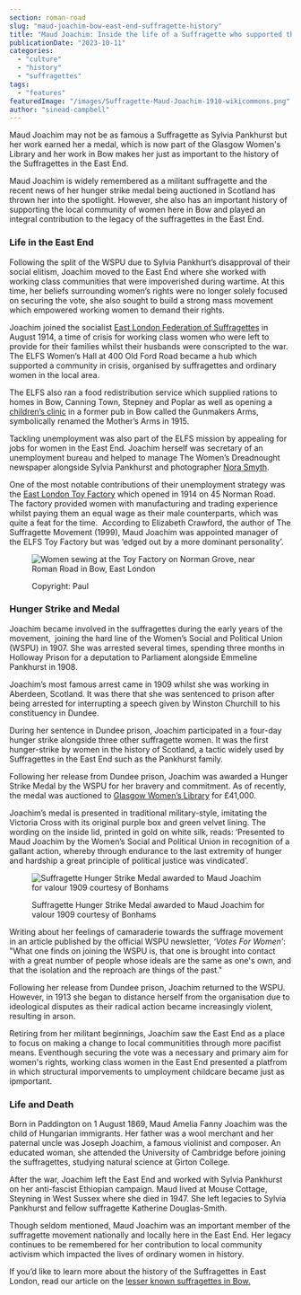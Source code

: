 ```yaml
---
section: roman-road
slug: "maud-joachim-bow-east-end-suffragette-history"
title: "Maud Joachim: Inside the life of a Suffragette who supported the women of the East End."
publicationDate: "2023-10-11"
categories: 
  - "culture"
  - "history"
  - "suffragettes"
tags: 
  - "features"
featuredImage: "/images/Suffragette-Maud-Joachim-1910-wikicommons.png"
author: "sinead-campbell"
---
```


Maud Joachim may not be as famous a Suffragette as Sylvia Pankhurst but her work earned her a medal, which is now part of the Glasgow Women's Library and her work in Bow makes her just as important to the history of the Suffragettes in the East End.

Maud Joachim is widely remembered as a militant suffragette and the recent news of her hunger strike medal being auctioned in Scotland has thrown her into the spotlight. However, she also has an important history of supporting the local community of women here in Bow and played an integral contribution to the legacy of the suffragettes in the East End. 

### **Life in the East End**

Following the split of the WSPU due to Sylvia Pankhurt’s disapproval of their social elitism, Joachim moved to the East End where she worked with working class communities that were impoverished during wartime. At this time, her beliefs surrounding women’s rights were no longer solely focused on securing the vote, she also sought to build a strong mass movement which empowered working women to demand their rights. 

Joachim joined the socialist [East London Federation of Suffragettes](https://romanroadlondon.com/east-london-federation-suffragettes-established/) in August 1914, a time of crisis for working class women who were left to provide for their families whilst their husbands were conscripted to the war. The ELFS Women’s Hall at 400 Old Ford Road became a hub which supported a community in crisis, organised by suffragettes and ordinary women in the local area.

The ELFS also ran a food redistribution service which supplied rations to homes in Bow, Canning Town, Stepney and Poplar as well as opening a [children’s clinic](https://romanroadlondon.com/mothers-arms-suffragettes-pub-history/#:~:text=While%20Sylvia%20Pankhurst's%20The%20Mother's,plaque%20next%20to%20its%20entrance.) in a former pub in Bow called the Gunmakers Arms, symbolically renamed the Mother’s Arms in 1915.

Tackling unemployment was also part of the ELFS mission by appealing for jobs for women in the East End. Joachim herself was secretary of an unemployment bureau and helped to manage The Women’s Dreadnought newspaper alongside Sylvia Pankhurst and photographer [Nora Smyth](https://romanroadlondon.com/east-end-suffragette-norah-smyth/). 

One of the most notable contributions of their unemployment strategy was the [East London Toy Factory](https://romanroadlondon.com/sylvia-pankhursts-east-london-toy-factory/) which opened in 1914 on 45 Norman Road. The factory provided women with manufacturing and trading experience whilst paying them an equal wage as their male counterparts, which was quite a feat for the time.  According to Elizabeth Crawford, the author of The Suffragette Movement (1999), Maud Joachim was appointed manager of the ELFS Toy Factory but was ‘edged out by a more dominant personality’.

<figure>

![Women sewing at the Toy Factory on Norman Grove, near Roman Road in Bow, East London](/images/Women-Sewing-at-the-Toy-Factory-in-Norman-Road-1500x1000-1-1024x683.jpg)

<figcaption>

Copyright: Paul

</figcaption>

</figure>

### **Hunger Strike and Medal**

Joachim became involved in the suffragettes during the early years of the movement,  joining the hard line of the Women’s Social and Political Union (WSPU) in 1907. She was arrested several times, spending three months in Holloway Prison for a deputation to Parliament alongside Emmeline Pankhurst in 1908. 

Joachim’s most famous arrest came in 1909 whilst she was working in Aberdeen, Scotland. It was there that she was sentenced to prison after being arrested for interrupting a speech given by Winston Churchill to his constituency in Dundee. 

During her sentence in Dundee prison, Joachim participated in a four-day hunger strike alongside three other suffragette women. It was the first hunger-strike by women in the history of Scotland, a tactic widely used by Suffragettes in the East End such as the Pankhurst family.

Following her release from Dundee prison, Joachim was awarded a Hunger Strike Medal by the WSPU for her bravery and commitment. As of recently, the medal was auctioned to [Glasgow Women’s Library](https://romanroadlondon.com/suffragette-medal-auction-glasgow-womens-library/) for £41,000.

Joachim’s medal is presented in traditional military-style, imitating the Victoria Cross with its original purple box and green velvet lining. The wording on the inside lid, printed in gold on white silk, reads: ‘Presented to Maud Joachim by the Women’s Social and Political Union in recognition of a gallant action, whereby through endurance to the last extremity of hunger and hardship a great principle of political justice was vindicated’. 

<figure>

![Suffragette Hunger Strike Medal awarded to Maud Joachim for valour 1909 courtesy of Bonhams](/images/Hunger-Strike-Medal-awarded-to-Maud-Joachim-1912--1024x683.jpg)

<figcaption>

Suffragette Hunger Strike Medal awarded to Maud Joachim for valour 1909 courtesy of Bonhams

</figcaption>

</figure>

Writing about her feelings of camaraderie towards the suffrage movement in an article published by the official WSPU newsletter, _‘Votes For Women’_: "What one finds on joining the WSPU is, that one is brought into contact with a great number of people whose ideals are the same as one's own, and that the isolation and the reproach are things of the past." 

Following her release from Dundee prison, Joachim returned to the WSPU. However, in 1913 she began to distance herself from the organisation due to ideological disputes as their radical action became increasingly violent, resulting in arson. 

Retiring from her militant beginnings, Joachim saw the East End as a place to focus on making a change to local communitities through more pacifist means. Eventhough securing the vote was a necessary and primary aim for women's rights, working class women in the East End presented a platfrom in which structural imporvements to umployment childcare became just as ipmportant.

### **Life and Death**

Born in Paddington on 1 August 1869, Maud Amelia Fanny Joachim was the child of Hungarian immigrants. Her father was a wool merchant and her paternal uncle was Joseph Joachim, a famous violinist and composer. An educated woman, she attended the University of Cambridge before joining the suffragettes, studying natural science at Girton College.

After the war, Joachim left the East End and worked with Sylvia Pankhurst on her anti-fascist Ethiopian campaign. Maud lived at Mouse Cottage, Steyning in West Sussex where she died in 1947. She left legacies to Sylvia Pankhurst and fellow suffragette Katherine Douglas-Smith. 

Though seldom mentioned, Maud Joachim was an important member of the suffragette movement nationally and locally here in the East End. Her legacy continues to be remembered for her contribution to local community activism which impacted the lives of ordinary women in history. 

If you’d like to learn more about the history of the Suffragettes in East London, read our article on the [lesser known suffragettes in Bow.](https://romanroadlondon.com/bow-suffragettes-lost-stories/) 


